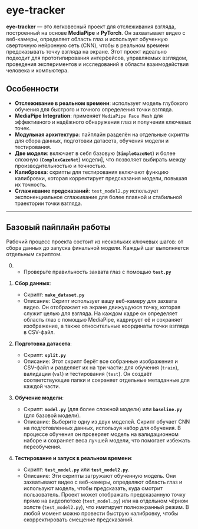 # eye-tracker

**eye-tracker** — это легковесный проект для отслеживания взгляда, построенный на основе **MediaPipe** и **PyTorch**. Он захватывает видео с веб-камеры, определяет область глаз и использует обученную сверточную нейронную сеть (CNN), чтобы в реальном времени предсказывать точку взгляда на экране. Этот проект идеально подходит для прототипирования интерфейсов, управляемых взглядом, проведения экспериментов и исследований в области взаимодействия человека и компьютера.

## Особенности

-   **Отслеживание в реальном времени**: использует модель глубокого обучения для быстрого и точного определения точки взгляда.
-   **MediaPipe Integration**: применяет `MediaPipe Face Mesh` для эффективного и надёжного обнаружения глаз и получения ключевых точек.
-   **Модульная архитектура**: пайплайн разделён на отдельные скрипты для сбора данных, подготовки датасета, обучения модели и тестирования.
-   **Две модели**: включает в себя базовую (**`SimpleGazeNet`**) и более сложную (**`ComplexGazeNet`**) модели], что позволяет выбирать между производительностью и точностью.
-   **Калибровка**: скрипты для тестирования включают функцию калибровки, которая корректирует предсказания модели, повышая их точность.
-   **Сглаживание предсказаний**: `test_model2.py` использует экспоненциальное сглаживание для более плавной и стабильной траектории точки взгляда.

---

## Базовый пайплайн работы

Рабочий процесс проекта состоит из нескольких ключевых шагов: от сбора данных до запуска финальной модели. Каждый шаг выполняется отдельным скриптом.

0. * Проверьте правильность захвата глаз с помощью **`test.py`**
     
1.  **Сбор данных**:
    * Скрипт: **`make_dataset.py`**
    * Описание: Скрипт использует вашу веб-камеру для захвата видео. Он отображает на экране движущуюся точку, которая служит целью для взгляда. На каждом кадре он определяет область глаз с помощью MediaPipe, кадрирует её и сохраняет изображение, а также относительные координаты точки взгляда в CSV-файл.

2.  **Подготовка датасета**:
    * Скрипт: **`split.py`**
    * Описание: Этот скрипт берёт все собранные изображения и CSV-файл и разделяет их на три части: для обучения (`train`), валидации (`val`) и тестирования (`test`). Он создаёт соответствующие папки и сохраняет отдельные метаданные для каждой части.

3.  **Обучение модели**:
    * Скрипт: **`model.py`** (для более сложной модели) или **`baseline.py`** (для базовой модели).
    * Описание: Выберите одну из двух моделей. Скрипт обучает CNN на подготовленных данных, используя набор для обучения. В процессе обучения он проверяет модель на валидационном наборе и сохраняет веса лучшей модели, что помогает избежать переобучения.

4.  **Тестирование и запуск в реальном времени**:
    * Скрипт: **`test_model.py`** или **`test_model2.py`**.
    * Описание: Эти скрипты загружают обученную модель. Они захватывают видео с веб-камеры, определяют область глаз и используют модель, чтобы предсказать, куда смотрит пользователь. Проект может отображать предсказанную точку прямо на видеопотоке (`test_model.py`) или на отдельном чёрном холсте (`test_model2.py`), что имитирует полноэкранный режим. В любой момент можно провести быструю калибровку, чтобы скорректировать смещение предсказаний.

